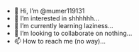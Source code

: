 - 👋 Hi, I’m @mumer119131
- 👀 I’m interested in shhhhhh...
- 🌱 I’m currently learning laziness...
- 💞️ I’m looking to collaborate on nothing...
- 📫 How to reach me (no way)...

<!---
mumer119131/mumer119131 is a ✨ special ✨ repository because its `README.md` (this file) appears on your GitHub profile.
You can click the Preview link to take a look at your changes.
--->
